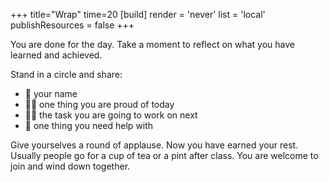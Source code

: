 +++
title="Wrap"
time=20
[build]
  render = 'never'
  list = 'local'
  publishResources = false
+++

You are done for the day. Take a moment to reflect on what you have learned and achieved.

Stand in a circle and share:

- 📛 your name
- 💪🏽 one thing you are proud of today
- 👷🏾 the task you are going to work on next
- 🛟 one thing you need help with

Give yourselves a round of applause. Now you have earned your rest. Usually people go for a cup of tea or a pint after class. You are welcome to join and wind down together.

